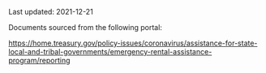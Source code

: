 Last updated: 2021-12-21

Documents sourced from the following portal:

https://home.treasury.gov/policy-issues/coronavirus/assistance-for-state-local-and-tribal-governments/emergency-rental-assistance-program/reporting
